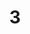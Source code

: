 ---
layout: paintings/painting
title: 3
image: /images/paintings/paper/JRB Web 13-min.jpg
dimensions: 1000mm x 500mm
media: Paper
group: Paper
---